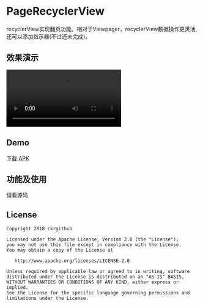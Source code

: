 # PageRecyclerView
recyclerView实现翻页功能。相对于Viewpager，recyclerView数据操作更灵活,还可以添加指示器(不过还未完成)。

## 效果演示

![](screenRecorder/demo.mp4)

## Demo
[下载 APK](apk/app-debug.apk)

## 功能及使用
请看源码

License
-------

    Copyright 2018 ckrgithub

    Licensed under the Apache License, Version 2.0 (the "License");
    you may not use this file except in compliance with the License.
    You may obtain a copy of the License at

       http://www.apache.org/licenses/LICENSE-2.0

    Unless required by applicable law or agreed to in writing, software
    distributed under the License is distributed on an "AS IS" BASIS,
    WITHOUT WARRANTIES OR CONDITIONS OF ANY KIND, either express or implied.
    See the License for the specific language governing permissions and
    limitations under the License.
